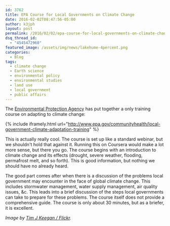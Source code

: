 ```yaml
---
id: 3762
title: EPA Course for Local Governments on Climate Change
date: 2016-02-02T08:47:56-05:00
author: k3jph
layout: post
permalink: /2016/02/02/epa-course-for-local-governments-on-climate-change/
dsq_thread_id:
  - "4545472960"
featured_image: /assets/img/news/lakehume-4percent.png
categories:
  - Blog
tags:
  - climate change
  - Earth science
  - environmental policy
  - environmental studies
  - land use
  - local government
  - public affairs
---
```

The [Environmental Protection Agency](http://www.epa.gov) has put together a only training course on adapting to climate change:

{% include iframely.html url="http://www.epa.gov/communityhealth/local-government-climate-adaptation-training" %}

This is actually really cool.  The course is set up like a standard webinar, but we shouldn't hold that against it.  Running this on Coursera would make a lot more sense, but there you go.  The course begins with an introduction to climate change and its effects (drought, severe weather, flooding, permafrost melt, and so forth).  This is good information, but nothing we should have no already heard.

The good part comes after when there is a discussion of the problems local government may encounter in the face of global climate change.  This includes stormwater management, water supply management, air quality issues, &c.  This leads into a brief discussion of the steps local governments can take to prepare for these problems.  The course itself does not provide a comprehensive guide.  The course is only about 30 minutes, but as a briefer, it is excellent.  

_Image by [Tim J Keegan / Flickr](https://www.flickr.com/photos/suburbanbloke/381634787)._
